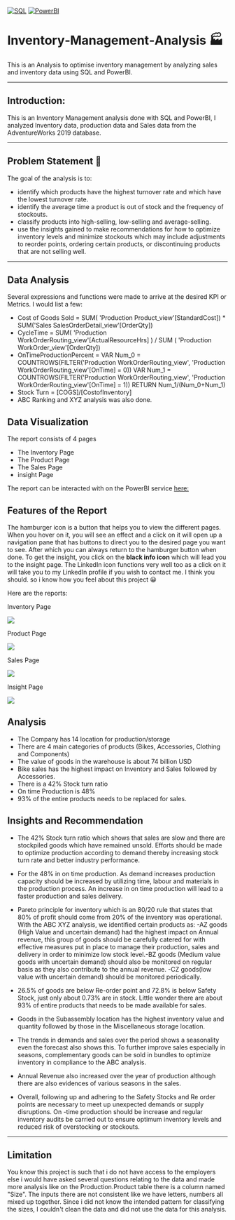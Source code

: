 [![SQL](https://img.shields.io/badge/SQL-%230072C6.svg?style=flat&logo=Microsoft%20SQL%20Server&logoColor=white)](https://www.microsoft.com/sql-server)
[![PowerBI](https://img.shields.io/badge/PowerBI-%23F2C811.svg?style=flat&logo=power-bi&logoColor=white)](https://powerbi.microsoft.com/)

# Inventory‑Management‑Analysis 🏭
This is an Analysis to optimise inventory management  by analyzing sales and inventory data using SQL and PowerBI.


---

## Introduction:
This is an Inventory Management analysis done with SQL and PowerBI, I analyzed Inventory data, production data and Sales data from the AdventureWorks 2019 database. 


---
## Problem Statement 🎯

The goal of the analysis is to:
- identify which products have the highest turnover rate and which have the lowest turnover rate.
- identify the average time a product is out of stock and the frequency of stockouts.
- classify products into high-selling, low-selling and average-selling. 
- use the insights gained to make recommendations for how to optimize inventory levels and minimize stockouts which may include adjustments to reorder points, ordering certain products, or discontinuing products that are not selling well.
 
 
---
## Data Analysis

Several expressions and functions were made to arrive at the desired KPI or Metrics.  I would list a few:


-  Cost of Goods Sold = SUM( 'Production Product_view'[StandardCost]) * SUM('Sales SalesOrderDetail_view'[OrderQty])
-  CycleTime = SUM( 'Production WorkOrderRouting_view'[ActualResourceHrs] ) / SUM ( 'Production WorkOrder_view'[OrderQty])
- OnTimeProductionPercent = 
  VAR Num_0 = COUNTROWS(FILTER('Production WorkOrderRouting_view', 'Production WorkOrderRouting_view'[OnTime] = 0))
  VAR Num_1 = COUNTROWS(FILTER('Production WorkOrderRouting_view', 'Production WorkOrderRouting_view'[OnTime] = 1))
  RETURN 
  Num_1/(Num_0+Num_1)
- Stock Turn = [COGS]/[CostofInventory]
- ABC Ranking and XYZ analysis was also done.



## Data Visualization
The report consists of 4 pages
- The Inventory Page
- The Product Page
- The Sales Page
- insight Page

The report can be interacted with on the PowerBI service [here:](https://app.powerbi.com/view?r=eyJrIjoiNDI0YmQwYjItODQ2MC00YzAyLTlkMjgtMTMxZjExMzA0NzU1IiwidCI6IjM0ODhhMWU5LTQwNmYtNGMzNS04Yjc0LTkyOGUzNDM5Yzc1MCJ9)

## Features of the Report

The hamburger icon is a button that helps you to view the different pages. When you hover on it, you will see an effect and a click on it will open up a navigation pane that has buttons to direct you to the desired page you want to see. After which you can always return to the hamburger button when done. 
To get the insight, you click on the **black info icon** which will lead you to the insight page.
The LinkedIn icon functions very well too as a click on it will take you to my LinkedIn profile if you wish to contact me. I think you should. so i know how you feel about this project :grinning:


Here are the reports:

Inventory Page

![](InventoryPage.png)

Product Page

![](ProductPage.png)

Sales Page

![](SalesPage.png)

Insight Page

![](InsightPage.png)


## Analysis
- The Company has 14 location for production/storage
- There are 4 main categories of products (Bikes, Accessories, Clothing and Components)
- The value of goods in the warehouse is about 74 billion USD
- Bike sales has the highest impact on Inventory and Sales followed by Accessories.
- There is a 42%  Stock turn ratio
- On time Production is 48%
- 93% of the entire products needs to be replaced for sales.


## Insights and Recommendation

- The 42%  Stock turn ratio which shows that sales are slow and there are stockpiled goods which have remained unsold. Efforts should be made to optimize production according to demand thereby increasing stock turn rate and better industry performance.

- For the 48% in on time production. As demand increases production capacity should be increased by utilizing time, labour and materials in the production process. An increase in on time production will lead to a faster production and sales delivery.


- Pareto principle for inventory which is an 80/20 rule that states that 80% of profit should come from 20% of the inventory was operational. With the ABC XYZ analysis, we identified certain products as: -AZ goods (High Value and uncertain demand) had the highest impact on Annual revenue, this group of goods should be  carefully catered for with effective measures put in place to manage their production, sales and delivery in order to minimize low stock level.-BZ goods (Medium value goods with uncertain demand) should also be monitored on regular basis as they also contribute to the annual revenue. -CZ goods(low value with uncertain demand) should be monitored periodically.


- 26.5% of goods are below Re-order point and 72.8% is below Safety Stock, just only about 0.73% are in stock. Little wonder there are about 93% of entire products that needs to be made available for sales. 


- Goods in the Subassembly location has the highest inventory value and quantity followed by those in the Miscellaneous storage location.


- The trends in demands and sales over the period shows a seasonality even the forecast also shows this. To further improve sales especially in seasons, complementary goods can be sold in bundles to optimize inventory in compliance to the ABC analysis.


- Annual Revenue also increased over the year of production although there are also evidences of various seasons in the sales.


- Overall, following up and adhering to the Safety Stocks and Re order points are necessary to meet up unexpected demands or supply disruptions. On -time production should be increase and regular inventory audits be carried out to ensure optimum inventory levels and reduced risk of overstocking or stockouts.

---
## Limitation

You know this project is such that i do not have access to the employers else i would have asked several questions relating to the data and made more analysis like on the Production.Product table there is a column named "Size". The inputs there are not consistent like we have letters, numbers all mixed up together. Since i did not know the intended pattern for classifying the sizes, I couldn't clean the data and did not use the data for this analysis.

